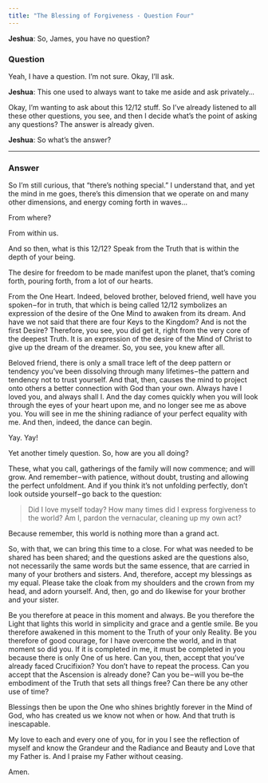 ```yaml
---
title: "The Blessing of Forgiveness - Question Four"
---
```


**Jeshua**: So, James, you have no question?

### Question

Yeah, I have a question. I’m not sure. Okay, I’ll ask.

**Jeshua**: This one used to always want to take me aside and ask privately&hellip;

Okay, I’m wanting to ask about this 12/12 stuff. So I’ve already
listened to all these other questions, you see, and then I decide what’s
the point of asking any questions? The answer is already given.

**Jeshua**: So what’s the answer?

---

### Answer

So I’m still curious, that “there’s nothing special.” I understand that,
and yet the mind in me goes, there’s this dimension that we operate on
and many other dimensions, and energy coming forth in waves&hellip;

From where?

From within us.

And so then, what is this 12/12? Speak from the Truth that is within the depth of
your being.

The desire for freedom to be made manifest upon the planet, that’s
coming forth, pouring forth, from a lot of our hearts.

From the One Heart. Indeed, beloved brother, beloved friend, well have
you spoken &ndash; for in truth, that which is being called 12/12
symbolizes an expression of the desire of the One Mind to awaken from
its dream. And have we not said that there are four Keys to the Kingdom?
And is not the first Desire? Therefore, you see, you did get it, right
from the very core of the deepest Truth. It is an expression of the
desire of the Mind of Christ to give up the dream of the dreamer. So,
you see, you knew after all.

Beloved friend, there is only a small trace left of the deep pattern or
tendency you’ve been dissolving through many lifetimes &ndash; the
pattern and tendency not to trust yourself. And that, then, causes the
mind to project onto others a better connection with God than your own.
Always have I loved you, and always shall I. And the day comes quickly
when you will look through the eyes of your heart upon me, and no longer
see me as above you. You will see in me the shining radiance of your
perfect equality with me. And then, indeed, the dance can begin.

Yay. Yay!

Yet another timely question. So, how are you all doing?

These, what you call, gatherings of the family will now commence; and
will grow.  And remember &ndash; with patience, without doubt,
trusting and allowing the perfect unfoldment. And if you think it’s not
unfolding perfectly, don’t look outside yourself &ndash; go back
to the question:

> Did I love myself today? How many times did I express forgiveness to
> the world? Am I, pardon the vernacular, cleaning up my own act?

Because remember, this world is nothing more than a grand act.

So, with that, we can bring this time to a close. For what was needed to
be shared has been shared; and the questions asked are the questions
also, not necessarily the same words but the same essence, that are
carried in many of your brothers and sisters. And, therefore, accept my
blessings as my equal. Please take the cloak from my shoulders and the
crown from my head, and adorn yourself. And, then, go and do likewise
for your brother and your sister.

Be you therefore at peace in this moment and always. Be you therefore
the Light that lights this world in simplicity and grace and a gentle
smile. Be you therefore awakened in this moment to the Truth of your
only Reality. Be you therefore of good courage, for I have overcome the
world, and in that moment so did you. If it is completed in me, it must
be completed in you because there is only One of us here. Can you, then,
accept that you’ve already faced Crucifixion? You don’t have to repeat
the process.  Can you accept that the Ascension is already done? Can you
be &ndash; will you be–the embodiment of the Truth that sets all
things free? Can there be any other use of time?

Blessings then be upon the One who shines brightly forever in the Mind
of God, who has created us we know not when or how. And that truth is
inescapable.

My love to each and every one of you, for in you I see the reflection of
myself and know the Grandeur and the Radiance and Beauty and Love that
my Father is. And I praise my Father without ceasing.

Amen.

